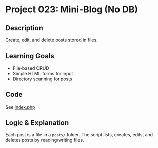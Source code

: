 # Project 023: Mini‑Blog (No DB)

## Description
Create, edit, and delete posts stored in files.

## Learning Goals
- File-based CRUD
- Simple HTML forms for input
- Directory scanning for posts

## Code
See [index.php](index.php)

## Logic & Explanation
Each post is a file in a `posts/` folder. The script lists, creates, edits, and deletes posts by reading/writing files.
